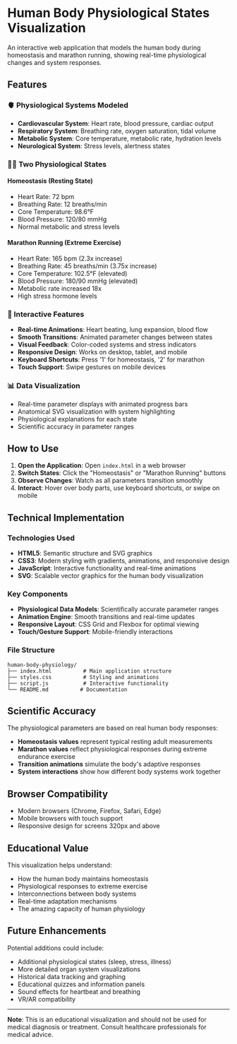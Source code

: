 # Human Body Physiological States Visualization

An interactive web application that models the human body during homeostasis and marathon running, showing real-time physiological changes and system responses.

## Features

### 🫀 Physiological Systems Modeled
- **Cardiovascular System**: Heart rate, blood pressure, cardiac output
- **Respiratory System**: Breathing rate, oxygen saturation, tidal volume
- **Metabolic System**: Core temperature, metabolic rate, hydration levels
- **Neurological System**: Stress levels, alertness states

### 🏃‍♂️ Two Physiological States

#### Homeostasis (Resting State)
- Heart Rate: 72 bpm
- Breathing Rate: 12 breaths/min
- Core Temperature: 98.6°F
- Blood Pressure: 120/80 mmHg
- Normal metabolic and stress levels

#### Marathon Running (Extreme Exercise)
- Heart Rate: 165 bpm (2.3x increase)
- Breathing Rate: 45 breaths/min (3.75x increase)
- Core Temperature: 102.5°F (elevated)
- Blood Pressure: 180/90 mmHg (elevated)
- Metabolic rate increased 18x
- High stress hormone levels

### 🎨 Interactive Features
- **Real-time Animations**: Heart beating, lung expansion, blood flow
- **Smooth Transitions**: Animated parameter changes between states
- **Visual Feedback**: Color-coded systems and stress indicators
- **Responsive Design**: Works on desktop, tablet, and mobile
- **Keyboard Shortcuts**: Press '1' for homeostasis, '2' for marathon
- **Touch Support**: Swipe gestures on mobile devices

### 📊 Data Visualization
- Real-time parameter displays with animated progress bars
- Anatomical SVG visualization with system highlighting
- Physiological explanations for each state
- Scientific accuracy in parameter ranges

## How to Use

1. **Open the Application**: Open `index.html` in a web browser
2. **Switch States**: Click the "Homeostasis" or "Marathon Running" buttons
3. **Observe Changes**: Watch as all parameters transition smoothly
4. **Interact**: Hover over body parts, use keyboard shortcuts, or swipe on mobile

## Technical Implementation

### Technologies Used
- **HTML5**: Semantic structure and SVG graphics
- **CSS3**: Modern styling with gradients, animations, and responsive design
- **JavaScript**: Interactive functionality and real-time animations
- **SVG**: Scalable vector graphics for the human body visualization

### Key Components
- **Physiological Data Models**: Scientifically accurate parameter ranges
- **Animation Engine**: Smooth transitions and real-time updates
- **Responsive Layout**: CSS Grid and Flexbox for optimal viewing
- **Touch/Gesture Support**: Mobile-friendly interactions

### File Structure
```
human-body-physiology/
├── index.html          # Main application structure
├── styles.css          # Styling and animations
├── script.js           # Interactive functionality
└── README.md          # Documentation
```

## Scientific Accuracy

The physiological parameters are based on real human body responses:

- **Homeostasis values** represent typical resting adult measurements
- **Marathon values** reflect physiological responses during extreme endurance exercise
- **Transition animations** simulate the body's adaptive responses
- **System interactions** show how different body systems work together

## Browser Compatibility

- Modern browsers (Chrome, Firefox, Safari, Edge)
- Mobile browsers with touch support
- Responsive design for screens 320px and above

## Educational Value

This visualization helps understand:
- How the human body maintains homeostasis
- Physiological responses to extreme exercise
- Interconnections between body systems
- Real-time adaptation mechanisms
- The amazing capacity of human physiology

## Future Enhancements

Potential additions could include:
- Additional physiological states (sleep, stress, illness)
- More detailed organ system visualizations
- Historical data tracking and graphing
- Educational quizzes and information panels
- Sound effects for heartbeat and breathing
- VR/AR compatibility

---

**Note**: This is an educational visualization and should not be used for medical diagnosis or treatment. Consult healthcare professionals for medical advice.
